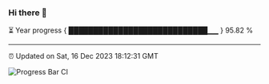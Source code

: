### Hi there 👋

⏳ Year progress { ████████████████████████████▁▁ } 95.82 %

---

⏰ Updated on Sat, 16 Dec 2023 18:12:31 GMT

![Progress Bar CI](https://github.com/liununu/liununu/workflows/Progress%20Bar%20CI/badge.svg)
